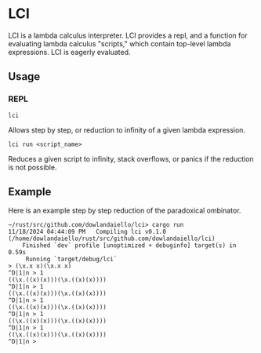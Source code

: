 # LCI

LCI is a lambda calculus interpreter. LCI provides a repl, and a function for evaluating lambda calculus "scripts," which contain top-level lambda expressions. LCI is eagerly evaluated.

## Usage

### REPL

```
lci
```

Allows step by step, or reduction to infinity of a given lambda expression.

```
lci run <script_name>
```

Reduces a given script to infinity, stack overflows, or panics if the reduction is not possible.

## Example

Here is an example step by step reduction of the paradoxical ombinator.

```
~/rust/src/github.com/dowlandaiello/lci> cargo run                                                                                                                                                11/18/2024 04:44:09 PM   Compiling lci v0.1.0 (/home/dowlandaiello/rust/src/github.com/dowlandaiello/lci)
    Finished `dev` profile [unoptimized + debuginfo] target(s) in 0.59s
     Running `target/debug/lci`
> (\x.x x)(\x.x x)
^D|1|n > 1
((\x.((x)(x)))(\x.((x)(x))))
^D|1|n > 1
((\x.((x)(x)))(\x.((x)(x))))
^D|1|n > 1
((\x.((x)(x)))(\x.((x)(x))))
^D|1|n > 1
((\x.((x)(x)))(\x.((x)(x))))
^D|1|n > 1
((\x.((x)(x)))(\x.((x)(x))))
^D|1|n > 
```
